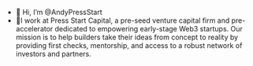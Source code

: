 - 👋 Hi, I’m @AndyPressStart
- 👀I work at Press Start Capital, a pre-seed venture capital firm and pre-accelerator dedicated to empowering early-stage Web3 startups. Our mission is to help builders take their ideas from concept to reality by providing first checks, mentorship, and access to a robust network of investors and partners. 


<!---
AndyPressStart/AndyPressStart is a ✨ special ✨ repository because its `README.md` (this file) appears on your GitHub profile.
You can click the Preview link to take a look at your changes.
--->
